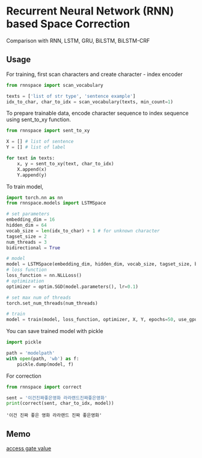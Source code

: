 # Recurrent Neural Network (RNN) based Space Correction

Comparison with RNN, LSTM, GRU, BiLSTM, BiLSTM-CRF

## Usage

For training, first scan characters and create character - index encoder

```python
from rnnspace import scan_vocabulary

texts = ['list of str type', 'sentence example']
idx_to_char, char_to_idx = scan_vocabulary(texts, min_count=1)
```

To prepare trainable data, encode character sequence to index sequence using sent_to_xy function.

```python
from rnnspace import sent_to_xy

X = [] # list of sentence
Y = [] # list of label

for text in texts:
    x, y = sent_to_xy(text, char_to_idx)
    X.append(x)
    Y.append(y)
```

To train model,

```python
import torch.nn as nn
from rnnspace.models import LSTMSpace

# set parameters
embedding_dim = 16
hidden_dim = 64
vocab_size = len(idx_to_char) + 1 # for unknown character
tagset_size = 2
num_threads = 3
bidirectional = True

# model
model = LSTMSpace(embedding_dim, hidden_dim, vocab_size, tagset_size, bidirectional=bidirectional)
# loss function
loss_function = nn.NLLLoss()
# optimization
optimizer = optim.SGD(model.parameters(), lr=0.1)

# set max num of threads
torch.set_num_threads(num_threads)

# train
model = train(model, loss_function, optimizer, X, Y, epochs=50, use_gpu=False)
```

You can save trained model with pickle

```python
import pickle

path = 'modelpath'
with open(path, 'wb') as f:
    pickle.dump(model, f)
```

For correction

```python
from rnnspace import correct

sent = '이건진짜좋은영화 라라랜드진짜좋은영화'
print(correct(sent, char_to_idx, model))
```

```
'이건 진짜 좋은 영화 라라랜드 진짜 좋은영화'
```

## Memo

[access gate value](https://discuss.pytorch.org/t/access-gates-of-lstm-gru/12399/4)
